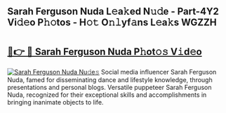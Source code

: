 ## Sarah Ferguson Nuda L𝚎a𝚔ed N𝚞𝚍e - Part-4Y2 Vi𝚍𝚎o P𝚑𝚘tos - H𝚘𝚝 O𝚗𝚕yf𝚊ns L𝚎a𝚔s WGZZH

# <h2><a href="http://kfbjifw.oniu.top/?m=Sarah+Ferguson+Nuda">🔗👉 🔴 Sarah Ferguson Nuda P𝚑ot𝚘𝚜 V𝚒d𝚎o</a></h2>

[![Sarah Ferguson Nuda Nu𝚍e𝚜](https://i.imgur.com/0qMVB7G.gif)](http://kfbjifw.oniu.top/?m=Sarah+Ferguson+Nuda)
Social media influencer Sarah Ferguson Nuda, famed for disseminating dance and lifestyle knowledge, through presentations and personal blogs. Versatile puppeteer Sarah Ferguson Nuda, recognized for their exceptional skills and accomplishments in bringing inanimate objects to life.  
